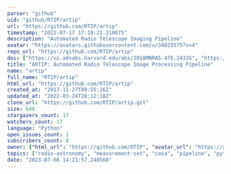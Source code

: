 ```yaml
---
parser: "github"
uid: "github/RTIP/artip"
url: "https://github.com/RTIP/artip"
timestamp: "2022-07-17 17:19:21.310075"
description: "Automated Radio Telescope Imaging Pipeline"
avatar: "https://avatars.githubusercontent.com/u/34025575?v=4"
repo_url: "https://github.com/RTIP/artip"
doi: ["https://ui.adsabs.harvard.edu/abs/2018MNRAS.476.2432G", "https://ui.adsabs.harvard.edu/abs/2018ascl.soft02004S/abstract"]
title: "ARTIP: Automated Radio Telescope Image Processing Pipeline"
name: "artip"
full_name: "RTIP/artip"
html_url: "https://github.com/RTIP/artip"
created_at: "2017-11-27T09:55:26Z"
updated_at: "2022-03-24T20:12:18Z"
clone_url: "https://github.com/RTIP/artip.git"
size: 646
stargazers_count: 17
watchers_count: 17
language: "Python"
open_issues_count: 1
subscribers_count: 8
owner: {"html_url": "https://github.com/RTIP", "avatar_url": "https://avatars.githubusercontent.com/u/34025575?v=4", "login": "RTIP", "type": "Organization"}
topics: ["radio-astronomy", "measurement-set", "casa", "pipeline", "python", "gmrt", "radio-telescopes", "automated"]
date: "2023-07-08 14:21:57.240560"
---
```

